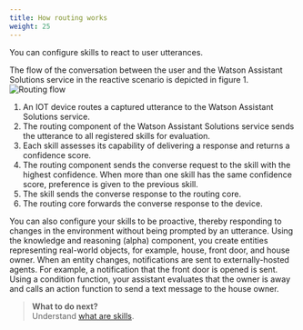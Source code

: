 ```yaml
---
title: How routing works
weight: 25
---
```

You can configure skills to react to user utterances.

The flow of the conversation between the user and the Watson Assistant Solutions service in the reactive scenario is depicted in figure 1.
![Routing flow]({{site.baseurl}}/images/routing_flow.png)
1. An IOT device routes a captured utterance to the Watson Assistant Solutions service.
2. The routing component of the Watson Assistant Solutions service sends the utterance to all registered skills for evaluation.
3. Each skill assesses its capability of delivering a response and returns a confidence score.
4. The routing component sends the converse request to the skill with the highest confidence.  When more than one skill has the same confidence score, preference is given to the previous skill.
5. The skill sends the converse response to the routing core.
6. The routing core forwards the converse response to the device.

You can also configure your skills to be proactive, thereby responding to changes in the environment without being prompted by an utterance. Using the knowledge and reasoning (alpha) component, you create entities representing real-world objects, for example, house, front door, and house owner. When an entity changes, notifications are sent to externally-hosted agents. For example, a notification that the front door is opened is sent. Using a condition function, your assistant evaluates that the owner is away and calls an action function to send a text message to the house owner.

> **What to do next?**<br/>
Understand [what are skills]({{site.baseurl}}/skill/what-are-they).
